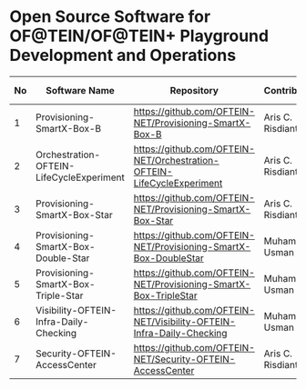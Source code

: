 # Open Source Software for OF@TEIN/OF@TEIN+ Playground Development and Operations

####

No | Software Name   | Repository   | Contributors   | Years of Development
---|------------|-----------------|--------------|----------------
 1 | Provisioning-SmartX-Box-B  | https://github.com/OFTEIN-NET/Provisioning-SmartX-Box-B | Aris C. Risdianto | 2013 ~ 2014
 2 | Orchestration-OFTEIN-LifeCycleExperiment | https://github.com/OFTEIN-NET/Orchestration-OFTEIN-LifeCycleExperiment | Aris C. Risdianto | 2014 ~ 2015
 3 | Provisioning-SmartX-Box-Star | https://github.com/OFTEIN-NET/Provisioning-SmartX-Box-Star | Aris C. Risdianto | 2015
 4 | Provisioning-SmartX-Box-Double-Star | https://github.com/OFTEIN-NET/Provisioning-SmartX-Box-DoubleStar | Muhammad Usman | 2016
 5 | Provisioning-SmartX-Box-Triple-Star | https://github.com/OFTEIN-NET/Provisioning-SmartX-Box-TripleStar | Muhammad Usman | 2017 ~ 2018
 6 | Visibility-OFTEIN-Infra-Daily-Checking | https://github.com/OFTEIN-NET/Visibility-OFTEIN-Infra-Daily-Checking | Muhammad Usman | 2015 ~ 2018
 7 | Security-OFTEIN-AccessCenter | https://github.com/OFTEIN-NET/Security-OFTEIN-AccessCenter | Aris C. Risdianto | 2016


